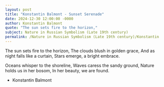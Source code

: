 ```yaml
---
layout: post
title: "Konstantin Balmont - Sunset Serenade"
date: 2024-12-30 12:00:00 -0000
author: Konstantin Balmont
quote: "The sun sets fire to the horizon,"
subject: Nature in Russian Symbolism (Late 19th century)
permalink: /Nature in Russian Symbolism (Late 19th century)/Konstantin Balmont/Konstantin Balmont - Sunset Serenade
---
```


The sun sets fire to the horizon,
  The clouds blush in golden grace,
  And as night falls like a curtain,
  Stars emerge, a bright embrace.
  
  Oceans whisper to the shoreline,
  Waves caress the sandy ground,
  Nature holds us in her bosom,
  In her beauty, we are found.

- Konstantin Balmont
